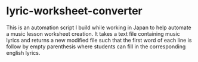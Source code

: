 # lyric-worksheet-converter
This is an automation script I build while working in Japan to help automate a music lesson worksheet creation. It takes a text file containing music lyrics and returns a new modified file such that the first word of each line is follow by empty parenthesis where students can fill in the corresponding english lyrics.
